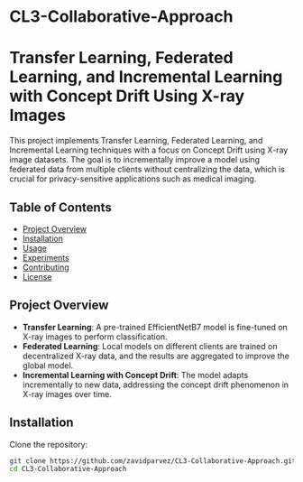 # CL3-Collaborative-Approach
# Transfer Learning, Federated Learning, and Incremental Learning with Concept Drift Using X-ray Images

This project implements Transfer Learning, Federated Learning, and Incremental Learning techniques with a focus on Concept Drift using X-ray image datasets. The goal is to incrementally improve a model using federated data from multiple clients without centralizing the data, which is crucial for privacy-sensitive applications such as medical imaging.

## Table of Contents
- [Project Overview](#project-overview)
- [Installation](#installation)
- [Usage](#usage)
- [Experiments](#experiments)
- [Contributing](#contributing)
- [License](#license)

## Project Overview

- **Transfer Learning**: A pre-trained EfficientNetB7 model is fine-tuned on X-ray images to perform classification.
- **Federated Learning**: Local models on different clients are trained on decentralized X-ray data, and the results are aggregated to improve the global model.
- **Incremental Learning with Concept Drift**: The model adapts incrementally to new data, addressing the concept drift phenomenon in X-ray images over time.

## Installation

Clone the repository:

```bash
git clone https://github.com/zavidparvez/CL3-Collaborative-Approach.git
cd CL3-Collaborative-Approach

